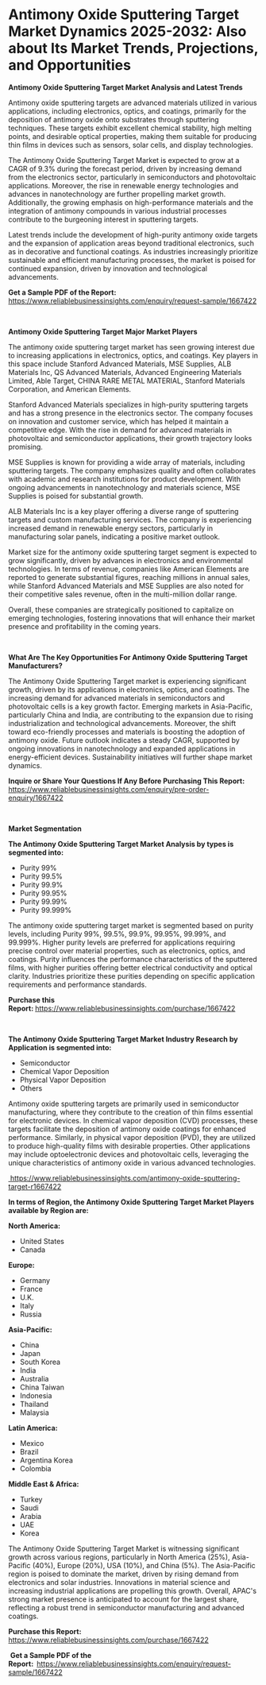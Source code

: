 <p><h1>Antimony Oxide Sputtering Target Market Dynamics 2025-2032: Also about Its Market Trends, Projections, and Opportunities</h1></p><p><strong>Antimony Oxide Sputtering Target Market Analysis and Latest Trends</strong></p>
<p><p>Antimony oxide sputtering targets are advanced materials utilized in various applications, including electronics, optics, and coatings, primarily for the deposition of antimony oxide onto substrates through sputtering techniques. These targets exhibit excellent chemical stability, high melting points, and desirable optical properties, making them suitable for producing thin films in devices such as sensors, solar cells, and display technologies.</p><p>The Antimony Oxide Sputtering Target Market is expected to grow at a CAGR of 9.3% during the forecast period, driven by increasing demand from the electronics sector, particularly in semiconductors and photovoltaic applications. Moreover, the rise in renewable energy technologies and advances in nanotechnology are further propelling market growth. Additionally, the growing emphasis on high-performance materials and the integration of antimony compounds in various industrial processes contribute to the burgeoning interest in sputtering targets.</p><p>Latest trends include the development of high-purity antimony oxide targets and the expansion of application areas beyond traditional electronics, such as in decorative and functional coatings. As industries increasingly prioritize sustainable and efficient manufacturing processes, the market is poised for continued expansion, driven by innovation and technological advancements.</p></p>
<p><strong>Get a Sample PDF of the Report:&nbsp;</strong> <a href="https://www.reliablebusinessinsights.com/enquiry/request-sample/1667422?utm_campaign=3558&utm_medium=2&utm_source=Github&utm_content=ia&utm_term=18042025&utm_id=antimony-oxide-sputtering-target">https://www.reliablebusinessinsights.com/enquiry/request-sample/1667422</a></p>
<p>&nbsp;</p>
<p><strong>Antimony Oxide Sputtering Target Major Market Players</strong></p>
<p><p>The antimony oxide sputtering target market has seen growing interest due to increasing applications in electronics, optics, and coatings. Key players in this space include Stanford Advanced Materials, MSE Supplies, ALB Materials Inc, QS Advanced Materials, Advanced Engineering Materials Limited, Able Target, CHINA RARE METAL MATERIAL, Stanford Materials Corporation, and American Elements.</p><p>Stanford Advanced Materials specializes in high-purity sputtering targets and has a strong presence in the electronics sector. The company focuses on innovation and customer service, which has helped it maintain a competitive edge. With the rise in demand for advanced materials in photovoltaic and semiconductor applications, their growth trajectory looks promising.</p><p>MSE Supplies is known for providing a wide array of materials, including sputtering targets. The company emphasizes quality and often collaborates with academic and research institutions for product development. With ongoing advancements in nanotechnology and materials science, MSE Supplies is poised for substantial growth.</p><p>ALB Materials Inc is a key player offering a diverse range of sputtering targets and custom manufacturing services. The company is experiencing increased demand in renewable energy sectors, particularly in manufacturing solar panels, indicating a positive market outlook.</p><p>Market size for the antimony oxide sputtering target segment is expected to grow significantly, driven by advances in electronics and environmental technologies. In terms of revenue, companies like American Elements are reported to generate substantial figures, reaching millions in annual sales, while Stanford Advanced Materials and MSE Supplies are also noted for their competitive sales revenue, often in the multi-million dollar range.</p><p>Overall, these companies are strategically positioned to capitalize on emerging technologies, fostering innovations that will enhance their market presence and profitability in the coming years.</p></p>
<p>&nbsp;</p>
<p><strong>What Are The Key Opportunities For Antimony Oxide Sputtering Target Manufacturers?</strong></p>
<p><p>The Antimony Oxide Sputtering Target market is experiencing significant growth, driven by its applications in electronics, optics, and coatings. The increasing demand for advanced materials in semiconductors and photovoltaic cells is a key growth factor. Emerging markets in Asia-Pacific, particularly China and India, are contributing to the expansion due to rising industrialization and technological advancements. Moreover, the shift toward eco-friendly processes and materials is boosting the adoption of antimony oxide. Future outlook indicates a steady CAGR, supported by ongoing innovations in nanotechnology and expanded applications in energy-efficient devices. Sustainability initiatives will further shape market dynamics.</p></p>
<p><strong>Inquire or Share Your Questions If Any Before Purchasing This Report:</strong> <a href="https://www.reliablebusinessinsights.com/enquiry/pre-order-enquiry/1667422?utm_campaign=3558&utm_medium=2&utm_source=Github&utm_content=ia&utm_term=18042025&utm_id=antimony-oxide-sputtering-target">https://www.reliablebusinessinsights.com/enquiry/pre-order-enquiry/1667422</a></p>
<p>&nbsp;</p>
<p><strong>Market Segmentation</strong></p>
<p><strong>The Antimony Oxide Sputtering Target Market Analysis by types is segmented into:</strong></p>
<p><ul><li>Purity 99%</li><li>Purity 99.5%</li><li>Purity 99.9%</li><li>Purity 99.95%</li><li>Purity 99.99%</li><li>Purity 99.999%</li></ul></p>
<p><p>The antimony oxide sputtering target market is segmented based on purity levels, including Purity 99%, 99.5%, 99.9%, 99.95%, 99.99%, and 99.999%. Higher purity levels are preferred for applications requiring precise control over material properties, such as electronics, optics, and coatings. Purity influences the performance characteristics of the sputtered films, with higher purities offering better electrical conductivity and optical clarity. Industries prioritize these purities depending on specific application requirements and performance standards.</p></p>
<p><strong>Purchase this Report:&nbsp;</strong><a href="https://www.reliablebusinessinsights.com/purchase/1667422?utm_campaign=3558&utm_medium=2&utm_source=Github&utm_content=ia&utm_term=18042025&utm_id=antimony-oxide-sputtering-target">https://www.reliablebusinessinsights.com/purchase/1667422</a></p>
<p>&nbsp;</p>
<p><strong>The Antimony Oxide Sputtering Target Market Industry Research by Application is segmented into:</strong></p>
<p><ul><li>Semiconductor</li><li>Chemical Vapor Deposition</li><li>Physical Vapor Deposition</li><li>Others</li></ul></p>
<p><p>Antimony oxide sputtering targets are primarily used in semiconductor manufacturing, where they contribute to the creation of thin films essential for electronic devices. In chemical vapor deposition (CVD) processes, these targets facilitate the deposition of antimony oxide coatings for enhanced performance. Similarly, in physical vapor deposition (PVD), they are utilized to produce high-quality films with desirable properties. Other applications may include optoelectronic devices and photovoltaic cells, leveraging the unique characteristics of antimony oxide in various advanced technologies.</p></p>
<p><a href="https://www.reliablebusinessinsights.com/antimony-oxide-sputtering-target-r1667422?utm_campaign=3558&utm_medium=2&utm_source=Github&utm_content=ia&utm_term=18042025&utm_id=antimony-oxide-sputtering-target">&nbsp;https://www.reliablebusinessinsights.com/antimony-oxide-sputtering-target-r1667422</a></p>
<p><strong>In terms of Region, the Antimony Oxide Sputtering Target Market Players available by Region are:</strong></p>
<p>
    <p> <strong> North America: </strong>
        <ul>
            <li>United States</li>
            <li>Canada</li>
        </ul>
        </p> 
    <p> <strong> Europe: </strong>
        <ul>
            <li>Germany</li>
            <li>France</li>
            <li>U.K.</li>
            <li>Italy</li>
            <li>Russia</li>
        </ul>
        </p> 
    <p> <strong> Asia-Pacific: </strong>
        <ul>
            <li>China</li>
            <li>Japan</li>
            <li>South Korea</li>
            <li>India</li>
            <li>Australia</li>
            <li>China Taiwan</li>
            <li>Indonesia</li>
            <li>Thailand</li>
            <li>Malaysia</li>
        </ul>
        </p> 
    <p> <strong> Latin America: </strong>
        <ul>
            <li>Mexico</li>
            <li>Brazil</li>
            <li>Argentina Korea</li>
            <li>Colombia</li>
        </ul>
        </p> 
    <p> <strong> Middle East & Africa: </strong>
        <ul>
            <li>Turkey</li>
            <li>Saudi</li>
            <li>Arabia</li>
            <li>UAE</li>
            <li>Korea</li>
        </ul>
    </p>
    </p>
<p><p>The Antimony Oxide Sputtering Target Market is witnessing significant growth across various regions, particularly in North America (25%), Asia-Pacific (40%), Europe (20%), USA (10%), and China (5%). The Asia-Pacific region is poised to dominate the market, driven by rising demand from electronics and solar industries. Innovations in material science and increasing industrial applications are propelling this growth. Overall, APAC's strong market presence is anticipated to account for the largest share, reflecting a robust trend in semiconductor manufacturing and advanced coatings.</p></p>
<p><strong>Purchase this Report: </strong><a href="https://www.reliablebusinessinsights.com/purchase/1667422?utm_campaign=3558&utm_medium=2&utm_source=Github&utm_content=ia&utm_term=18042025&utm_id=antimony-oxide-sputtering-target">https://www.reliablebusinessinsights.com/purchase/1667422</a></p>
<p>&nbsp;<strong>Get a Sample PDF of the Report:&nbsp;&nbsp;</strong><a href="https://www.reliablebusinessinsights.com/enquiry/request-sample/1667422?utm_campaign=3558&utm_medium=2&utm_source=Github&utm_content=ia&utm_term=18042025&utm_id=antimony-oxide-sputtering-target">https://www.reliablebusinessinsights.com/enquiry/request-sample/1667422</a></p>
<p><strong></strong></p>
<p><p></p><p></p><p></p></p>